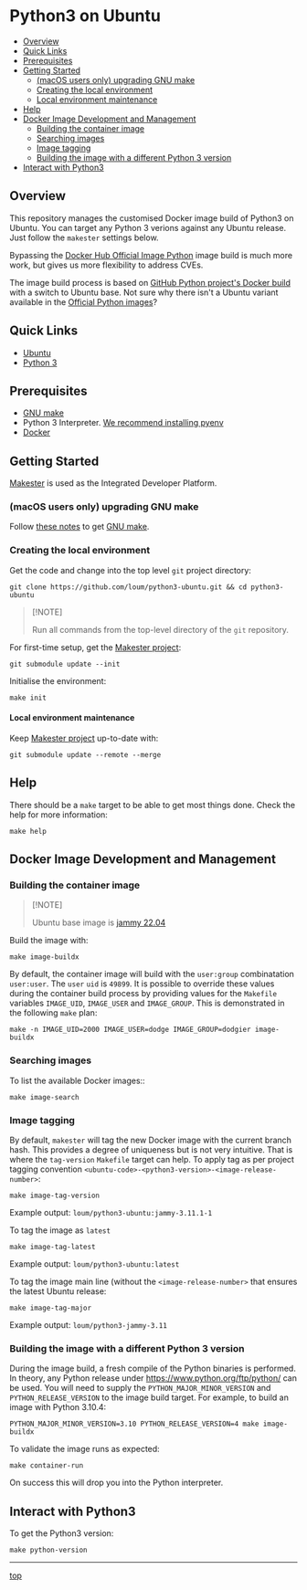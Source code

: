 # Python3 on Ubuntu

- [Overview](#overview)
- [Quick Links](#quick-links)
- [Prerequisites](#prerequisites)
- [Getting Started](#getting-started)
  - [(macOS users only) upgrading GNU make](#macos-users-only-upgrading-gnu-make)
  - [Creating the local environment](#creating-the-local-environment)
  - [Local environment maintenance](#local-environment-maintenance)
- [Help](#help)
- [Docker Image Development and Management](#docker-image-development-and-management)
  - [Building the container image](#building-the-container-image)
  - [Searching images](#searching-images)
  - [Image tagging](#image-tagging)
  - [Building the image with a different Python 3 version](#building-the-image-with-a-different-python-3-version)
- [Interact with Python3](#interact-with-python3)

## Overview

This repository manages the customised Docker image build of Python3 on Ubuntu. You can target any Python 3 verions against any Ubuntu release. Just follow the `makester` settings below.

Bypassing the [Docker Hub Official Image Python](https://hub.docker.com/_/python) image build is much more work, but gives us more flexibility to address CVEs.

The image build process is based on [GitHub Python project's Docker build](https://github.com/docker-library/python/blob/e0e01b8482ea14352c710134329cdd93ece88317/3.8/buster/slim/Dockerfile) with a switch to Ubuntu base. Not sure why there isn't a Ubuntu variant available in the [Official Python images](https://hub.docker.com/_/python)?

## Quick Links

- [Ubuntu](https://ubuntu.com/)
- [Python 3](https://www.python.org/)

## Prerequisites

- [GNU make](https://www.gnu.org/software/make/manual/make.html)
- Python 3 Interpreter. [We recommend installing pyenv](https://github.com/pyenv/pyenv)
- [Docker](https://www.docker.com/)

## Getting Started

[Makester](https://loum.github.io/makester/) is used as the Integrated Developer Platform.

### (macOS users only) upgrading GNU make

Follow [these notes](https://loum.github.io/makester/macos/#upgrading-gnu-make-macos) to get [GNU make](https://www.gnu.org/software/make/manual/make.html).

### Creating the local environment

Get the code and change into the top level `git` project directory:

```
git clone https://github.com/loum/python3-ubuntu.git && cd python3-ubuntu
```

> \[!NOTE\]
>
> Run all commands from the top-level directory of the `git` repository.

For first-time setup, get the [Makester project](https://github.com/loum/makester.git):

```
git submodule update --init
```

Initialise the environment:

```
make init
```

#### Local environment maintenance

Keep [Makester project](https://github.com/loum/makester.git) up-to-date with:

```
git submodule update --remote --merge
```

## Help

There should be a `make` target to be able to get most things done. Check the help for more information:

```
make help
```

## Docker Image Development and Management

### Building the container image

> \[!NOTE\]
>
> Ubuntu base image is [jammy 22.04](https://hub.docker.com/_/ubuntu)

Build the image with:

```
make image-buildx
```

By default, the container image will build with the `user:group` combinatation `user:user`. The
`user` `uid` is `49899`. It is possible to override these values during the container build
process by providing values for the `Makefile` variables `IMAGE_UID`, `IMAGE_USER` and
`IMAGE_GROUP`. This is demonstrated in the following `make` plan:

```
make -n IMAGE_UID=2000 IMAGE_USER=dodge IMAGE_GROUP=dodgier image-buildx
```

### Searching images

To list the available Docker images::

```
make image-search
```

### Image tagging

By default, `makester` will tag the new Docker image with the current branch hash. This provides a degree of uniqueness but is not very intuitive. That is where the `tag-version` `Makefile` target can help. To apply tag as per project tagging convention `<ubuntu-code>-<python3-version>-<image-release-number>`:

```
make image-tag-version
```

Example output: `loum/python3-ubuntu:jammy-3.11.1-1`

To tag the image as `latest`

```
make image-tag-latest
```

Example output: `loum/python3-ubuntu:latest`

To tag the image main line (without the `<image-release-number>` that ensures the latest Ubuntu release:

```
make image-tag-major
```

Example output: `loum/python3-jammy-3.11`

### Building the image with a different Python 3 version

During the image build, a fresh compile of the Python binaries is performed. In theory, any Python release under https://www.python.org/ftp/python/ can be used. You will need to supply the `PYTHON_MAJOR_MINOR_VERSION` and `PYTHON_RELEASE_VERSION` to the image build target. For example, to build an image with Python 3.10.4:

```
PYTHON_MAJOR_MINOR_VERSION=3.10 PYTHON_RELEASE_VERSION=4 make image-buildx
```

To validate the image runs as expected:

```
make container-run
```

On success this will drop you into the Python interpreter.

## Interact with Python3

To get the Python3 version:

```
make python-version
```

______________________________________________________________________

[top](#python3-on-ubuntu)

